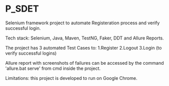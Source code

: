 # P_SDET

Selenium framework project to automate Registeration process and verify successful login.

Tech stack: Selenium, Java, Maven, TestNG, Faker, DDT and Allure Reports.

The project has 3 automated Test Cases to:
1.Register
2.Logout
3.Login (to verify successful logins)

Allure report with screenshots of failures can be accessed by the command 'allure.bat serve' from cmd inside the project.

Limitations: this project is developed to run on Google Chrome.


